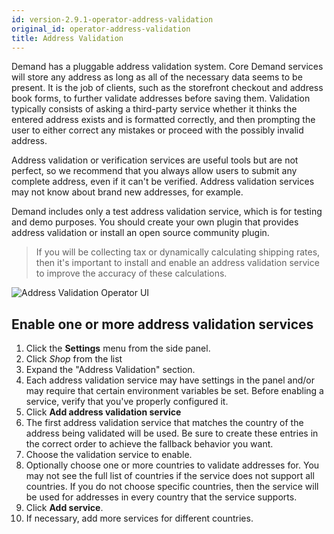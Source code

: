 ```yaml
---
id: version-2.9.1-operator-address-validation
original_id: operator-address-validation
title: Address Validation
---
```


Demand has a pluggable address validation system. Core Demand services will store any address as long as all of the necessary data seems to be present. It is the job of clients, such as the storefront checkout and address book forms, to further validate addresses before saving them. Validation typically consists of asking a third-party service whether it thinks the entered address exists and is formatted correctly, and then prompting the user to either correct any mistakes or proceed with the possibly invalid address.

Address validation or verification services are useful tools but are not perfect, so we recommend that you always allow users to submit any complete address, even if it can't be verified. Address validation services may not know about brand new addresses, for example.

Demand includes only a test address validation service, which is for testing and demo purposes. You should create your own plugin that provides address validation or install an open source community plugin.

> If you will be collecting tax or dynamically calculating shipping rates, then it's important to install and enable an address validation service to improve the accuracy of these calculations.

![Address Validation Operator UI](/assets/operator-ui-address-validation.png "Address Validation Operator UI")

## Enable one or more address validation services
1. Click the <i class="rui font-icon fa fa-cog"></i> **Settings** menu from the side panel.
2. Click *Shop* from the list
3. Expand the "Address Validation" section.
4. Each address validation service may have settings in the panel and/or may require that certain environment variables be set. Before enabling a service, verify that you've properly configured it.
4. Click **Add address validation service**
5. The first address validation service that matches the country of the address being validated will be used. Be sure to create these entries in the correct order to achieve the fallback behavior you want.
6. Choose the validation service to enable.
7. Optionally choose one or more countries to validate addresses for. You may not see the full list of countries if the service does not support all countries. If you do not choose specific countries, then the service will be used for addresses in every country that the service supports.
8. Click **Add service**.
9. If necessary, add more services for different countries.
